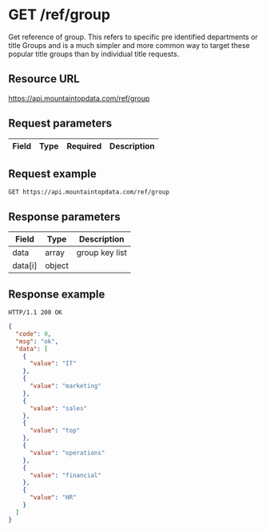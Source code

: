 # GET /ref/group

Get reference of group.  This refers to specific pre identified departments or title Groups and is a much simpler and more common way to target these popular title groups than by individual title requests.  

## Resource URL

https://api.mountaintopdata.com/ref/group

## Request parameters

| Field | Type | Required | Description |
| ----- | ---- | -------- | ----------- |

## Request example

```http
GET https://api.mountaintopdata.com/ref/group
```

## Response parameters

| Field   | Type   | Description    |
| ------- | ------ | -------------- |
| data    | array  | group key list |
| data[i] | object |                |

## Response example

```http
HTTP/1.1 200 OK
```

```json
{
  "code": 0,
  "msg": "ok",
  "data": [
    {
      "value": "IT"
    },
    {
      "value": "marketing"
    },
    {
      "value": "sales"
    },
    {
      "value": "top"
    },
    {
      "value": "operations"
    },
    {
      "value": "financial"
    },
    {
      "value": "HR"
    }
  ]
}
```

